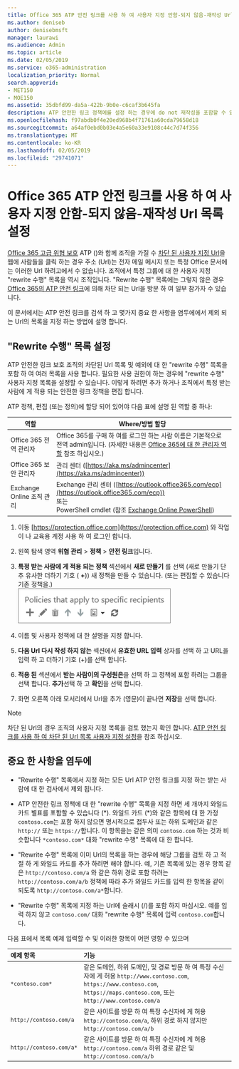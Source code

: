 ```yaml
---
title: Office 365 ATP 안전 링크를 사용 하 여 사용자 지정 안함-되지 않음-재작성 Url 목록 설정
ms.author: deniseb
author: denisebmsft
manager: laurawi
ms.audience: Admin
ms.topic: article
ms.date: 02/05/2019
ms.service: o365-administration
localization_priority: Normal
search.appverid:
- MET150
- MOE150
ms.assetid: 35dbfd99-da5a-422b-9b0e-c6caf3b645fa
description: ATP 안전한 링크 정책에를 설정 하는 경우에 do not 재작성을 포함할 수 있습니다 ' 목록에 포함 된 사이트를 방문 하 여 조직에서 일부 사용자를 사용 하도록 설정 하는 Url의 목록입니다.
ms.openlocfilehash: f97abdb0f4e20ed968b4f71761a60cda79658d18
ms.sourcegitcommit: a64af0ebd0b03e4a5e60a33e9108c44c7d74f356
ms.translationtype: MT
ms.contentlocale: ko-KR
ms.lasthandoff: 02/05/2019
ms.locfileid: "29741071"
---
```

# <a name="set-up-a-custom-do-not-rewrite-urls-list-using-office-365-atp-safe-links"></a>Office 365 ATP 안전 링크를 사용 하 여 사용자 지정 안함-되지 않음-재작성 Url 목록 설정

[Office 365 고급 위협 보호](office-365-atp.md) ATP ()와 함께 조직을 가질 수 [차단 된 사용자 지정 Url](set-up-a-custom-blocked-urls-list-wtih-atp.md)을 웹에 사람들을 클릭 하는 경우 주소 (Url)는 전자 메일 메시지 또는 특정 Office 문서에는 이러한 Url 하려고에서 수 없습니다. 조직에서 특정 그룹에 대 한 사용자 지정 "rewrite 수행" 목록을 역시 조직입니다. "Rewrite 수행" 목록에는 그렇지 않은 경우 [Office 365의 ATP 안전 링크](atp-safe-links.md)에 의해 차단 되는 Url을 방문 하 여 일부 참가자 수 있습니다. 
  
이 문서에서는 ATP 안전 링크를 검색 하 고 몇가지 중요 한 사항을 염두에에서 제외 되는 Url의 목록을 지정 하는 방법에 설명 합니다.

## <a name="set-up-a-do-not-rewrite-list"></a>"Rewrite 수행" 목록 설정

ATP 안전한 링크 보호 조직의 차단된 Url 목록 및 예외에 대 한 "rewrite 수행" 목록을 포함 하 여 여러 목록을 사용 합니다. 필요한 사용 권한이 하는 경우에 "rewrite 수행" 사용자 지정 목록을 설정할 수 있습니다. 이렇게 하려면 추가 하거나 조직에서 특정 받는 사람에 게 적용 되는 안전한 링크 정책을 편집 합니다. 

ATP 정책, 편집 (또는 정의)에 할당 되어 있어야 다음 표에 설명 된 역할 중 하나:

|역할  |Where/방법 할당  |
|---------|---------|
|Office 365 전역 관리자 |Office 365를 구매 하 여를 로그인 하는 사람 이름은 기본적으로 전역 admin입니다. (자세한 내용은 [Office 365에 대 한 관리자 역할](https://docs.microsoft.com/office365/admin/add-users/about-admin-roles) 참조 하십시오.)         |
|Office 365 보안 관리자 |관리 센터 ([https://aka.ms/admincenter](https://aka.ms/admincenter))|
|Exchange Online 조직 관리 |Exchange 관리 센터 ([https://outlook.office365.com/ecp](https://outlook.office365.com/ecp)) <br>또는 <br>  PowerShell cmdlet (참조 [Exchange Online PowerShell](https://docs.microsoft.com/powershell/exchange/exchange-online/exchange-online-powershell?view=exchange-ps)) |
  
1. 이동 [https://protection.office.com](https://protection.office.com) 와 작업이 나 교육용 계정 사용 하 여 로그인 합니다. 
    
2. 왼쪽 탐색 영역 **위협 관리** \> **정책** \> **안전 링크**입니다.
    
3. **특정 받는 사람에 게 적용 되는 정책** 섹션에서 **새로 만들기** 를 선택 (새로 만들기 단추 유사한 더하기 기호 ( **+**)) 새 정책을 만들 수 있습니다. (또는 편집할 수 있습니다 기존 정책을.)<br/>![특정 전자 메일 받는 사람에 대 한 안전한 링크 정책을 추가 하려면 새로 만들기를 선택 합니다.](media/01073f42-3cec-4ddb-8c10-4d33ec434676.png)
  
4. 이름 및 사용자 정책에 대 한 설명을 지정 합니다.
    
5. **다음 Url 다시 작성 하지 않는** 섹션에서 **유효한 URL 입력** 상자를 선택 하 고 URL을 입력 하 고 더하기 기호 (+)를 선택 합니다. 
    
6. **적용 된** 섹션에서 **받는 사람이의 구성원은**을 선택 하 고 정책에 포함 하려는 그룹을 선택 합니다. **추가**선택 하 고 **확인**을 선택 합니다.
    
7. 화면 오른쪽 아래 모서리에서 Url을 추가 (영문)이 끝나면 **저장**을 선택 합니다.
    
> [!NOTE]
> 차단 된 Url의 경우 조직의 사용자 지정 목록을 검토 했는지 확인 합니다. [ATP 안전 링크를 사용 하 여 차단 된 Url 목록 사용자 지정 설정](set-up-a-custom-blocked-urls-list-wtih-atp.md)을 참조 하십시오. 
  
## <a name="important-points-to-keep-in-mind"></a>중요 한 사항을 염두에

- "Rewrite 수행" 목록에서 지정 하는 모든 Url ATP 안전 링크를 지정 하는 받는 사람에 대 한 검사에서 제외 됩니다.
 
- ATP 안전한 링크 정책에 대 한 "rewrite 수행" 목록을 지정 하면 세 개까지 와일드 카드 별표를 포함할 수 있습니다 (\*). 와일드 카드 (\*)와 같은 항목에 대 한 가정 `contoso.com`는 포함 하지 않으면 명시적으로 접두사 또는 하위 도메인과 같은 `http://` 또는 `https://`합니다. 이 항목을는 같은 의미 `contoso.com` 하는 것과 비슷합니다 `*contoso.com*` 대화 "rewrite 수행" 목록에 대 한 합니다.

- "Rewrite 수행" 목록에 이미 Url의 목록을 하는 경우에 해당 그룹을 검토 하 고 적절 하 게 와일드 카드를 추가 하려면 해야 합니다. 예, 기존 목록에 있는 경우 항목 같은 `http://contoso.com/a` 와 같은 하위 경로 포함 하려는 `http://contoso.com/a/b` 정책에 따라 추가 와일드 카드를 입력 한 항목을 같이 되도록 `http://contoso.com/a*`합니다.
    
- "Rewrite 수행" 목록에 지정 하는 Url에 슬래시 (/)를 포함 하지 마십시오. 예를 입력 하지 않고 `contoso.com/` 대화 "rewrite 수행" 목록에 입력 `contoso.com`합니다.
    
다음 표에서 목록 예제 입력할 수 및 이러한 항목이 어떤 영향 수 있으며
    
|**예제 항목**|**기능**|
|:-----|:-----|
|`*contoso.com*`  <br/> |같은 도메인, 하위 도메인, 및 경로 방문 하 여 특정 수신자에 게 허용 `http://www.contoso.com`, `https://www.contoso.com`, `https://maps.contoso.com`, 또는`http://www.contoso.com/a`  <br/> |
|`http://contoso.com/a`  <br/> |같은 사이트를 방문 하 여 특정 수신자에 게 허용 `http://contoso.com/a`, 하위 경로 하지 않지만`http://contoso.com/a/b`  <br/> |
|`http://contoso.com/a*`  <br/> |같은 사이트를 방문 하 여 특정 수신자에 게 허용 `http://contoso.com/a` 하위 경로 같은 및`http://contoso.com/a/b`  <br/> |
   
 